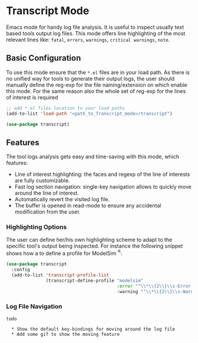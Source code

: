 # Transcript Mode #

Emacs mode for handy log file analysis. It is useful to inspect usually text based tools output log files.
This mode offers line highlighting of the most relevant lines like: `fatal`, `errors`, `warnings`, `critical
warnings`, `note`.

Basic Configuration
-------------------

To use this mode ensure that the `*.el` files are in your load path.
As there is no unified way for tools to generate their output logs, the user should manually define
the reg-exp for the file naming/extension on which enable this mode.
For the same reason also the whole set of reg-exp for the lines of interest is required

```lisp
;; add *.el files location to your load paths
(add-to-list 'load-path "<path_to_Transcript_mode>/transcript")

(use-package transcript)
```

Features
--------

The tool logs analysis gets easy and time-saving with this mode, which features:

- Line of interest highlighting: the faces and regexp of the line of interests are fully
  customizable.
- Fast log section navigation: single-key navigation allows to quickly move around the line of
  interest.
- Automatically revert the visited log file.
- The buffer is opened in read-mode to ensure any accidental modification from the user.

### Highlighting Options ###

The user can define her/his own highlighting scheme to adapt to the specific tool's output being
inspected.
For instance the following snippet shows how a to define a profile for ModelSim <sup>&reg;</sup>:

```lisp
(use-package transcript
  :config
  (add-to-list 'transcript-profile-list
               (transcript-define-profile "modelsim"
                                          :error "^\\*\\{2\\}\\s-Error:.*$"
                                          :warning "^\\*\\{2\\}\\s-Warning:.*$")))
```
    
### Log File Navigation ###

    todo

      * Show the default key-bindings for moving around the log file
      * Add some gif to show the moving feature

